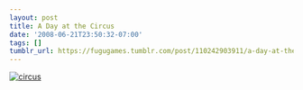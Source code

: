 ```yaml
---
layout: post
title: A Day at the Circus
date: '2008-06-21T23:50:32-07:00'
tags: []
tumblr_url: https://fugugames.tumblr.com/post/110242903911/a-day-at-the-circus
---
```

[![](http://itshardtofondlepenguins.com/wp-content/uploads/2008/06/circus.jpg "circus")](http://itshardtofondlepenguins.com/wp-content/uploads/2008/06/circus.jpg)
